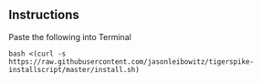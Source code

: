 ## Instructions

Paste the following into Terminal

```
bash <(curl -s https://raw.githubusercontent.com/jasonleibowitz/tigerspike-installscript/master/install.sh)
```
